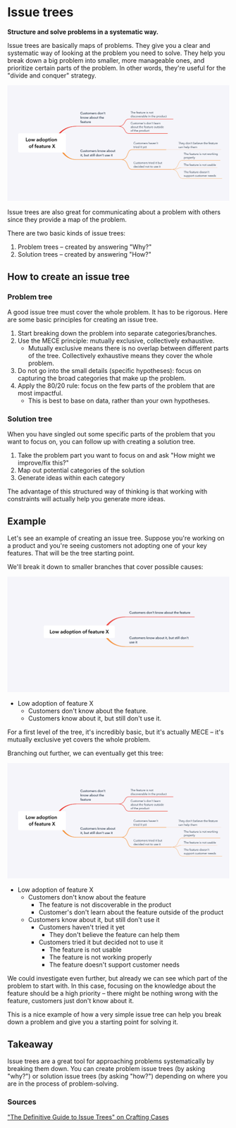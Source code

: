 # Issue trees

**Structure and solve problems in a systematic way.**

Issue trees are basically maps of problems. They give you a clear and systematic way of looking at the problem you need to solve. They help you break down a big problem into smaller, more manageable ones, and prioritize certain parts of the problem. In other words, they're useful for the "divide and conquer" strategy.

![Example of an issue tree](./images/issue_trees_1.png)

Issue trees are also great for communicating about a problem with others since they provide a map of the problem.

There are two basic kinds of issue trees:

1.  Problem trees – created by answering "Why?"
2.  Solution trees – created by answering "How?"

How to create an issue tree
---------------------------

### Problem tree

A good issue tree must cover the whole problem. It has to be rigorous. Here are some basic principles for creating an issue tree.

1.  Start breaking down the problem into separate categories/branches.
2.  Use the MECE principle: mutually exclusive, collectively exhaustive. 
    * Mutually exclusive means there is no overlap between different parts of the tree. Collectively exhaustive means they cover the whole problem.
3.  Do not go into the small details (specific hypotheses): focus on capturing the broad categories that make up the problem.
4.  Apply the 80/20 rule: focus on the few parts of the problem that are most impactful.
    * This is best to base on data, rather than your own hypotheses. 

### Solution tree

When you have singled out some specific parts of the problem that you want to focus on, you can follow up with creating a solution tree.

1.  Take the problem part you want to focus on and ask "How might we improve/fix this?"
2.  Map out potential categories of the solution
3.  Generate ideas within each category

The advantage of this structured way of thinking is that working with constraints will actually help you generate more ideas.

Example
-------

Let's see an example of creating an issue tree. Suppose you're working on a product and you're seeing customers not adopting one of your key features. That will be the tree starting point.

We'll break it down to smaller branches that cover possible causes:

![Example of an issue tree](./images/issue_trees_2.png)

* Low adoption of feature X
    * Customers don't know about the feature.
    * Customers know about it, but still don't use it.

For a first level of the tree, it's incredibly basic, but it's actually MECE – it's mutually exclusive yet covers the whole problem.

Branching out further, we can eventually get this tree:

![Example of an issue tree](./images/issue_trees_3.png)

* Low adoption of feature X
    * Customers don't know about the feature
        * The feature is not discoverable in the product
        * Customer's don't learn about the feature outside of the product
    * Customers know about it, but still don't use it
        * Customers haven't tried it yet
            * They don't believe the feature can help them
        * Customers tried it but decided not to use it
            * The feature is not usable
            * The feature is not working properly
            * The feature doesn't support customer needs

We could investigate even further, but already we can see which part of the problem to start with. In this case, focusing on the knowledge about the feature should be a high priority – there might be nothing wrong with the feature, customers just don't know about it.

This is a nice example of how a very simple issue tree can help you break down a problem and give you a starting point for solving it.

Takeaway
--------

Issue trees are a great tool for approaching problems systematically by breaking them down. You can create problem issue trees (by asking "why?") or solution issue trees (by asking "how?") depending on where you are in the process of problem-solving.

### Sources

["The Definitive Guide to Issue Trees" on Crafting Cases](https://www.craftingcases.com/issue-tree-guide/)